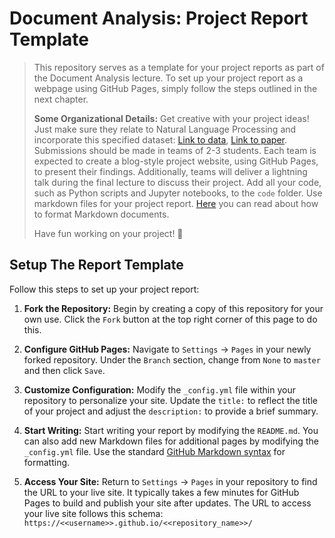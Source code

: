 
# Document Analysis: Project Report Template

> This repository serves as a template for your project reports as part of the Document Analysis lecture. To set up your project report as a webpage using GitHub Pages, simply follow the steps outlined in the next chapter.
>
>**Some Organizational Details:** Get creative with your project ideas! Just make sure they relate to Natural Language Processing and incorporate this specified dataset: [Link to data](https://huggingface.co/datasets/webis/tldr-17), [Link to paper](https://aclanthology.org/W17-4508.pdf). Submissions should be made in teams of 2-3 students. Each team is expected to create a blog-style project website, using GitHub Pages, to present their findings. Additionally, teams will deliver a lightning talk during the final lecture to discuss their project. Add all your code, such as Python scripts and Jupyter notebooks, to the `code` folder. Use markdown files for your project report. [Here](https://docs.gitlab.com/ee/user/markdown.html) you can read about how to format Markdown documents. 
>
>Have fun working on your project! 🥳

## Setup The Report Template

Follow this steps to set up your project report:

1. **Fork the Repository:** Begin by creating a copy of this repository for your own use. Click the `Fork` button at the top right corner of this page to do this.

2. **Configure GitHub Pages:** Navigate to `Settings` -> `Pages` in your newly forked repository. Under the `Branch` section, change from `None` to `master` and then click `Save`.

3. **Customize Configuration:** Modify the `_config.yml` file within your repository to personalize your site. Update the `title:` to reflect the title of your project and adjust the `description:` to provide a brief summary.

4. **Start Writing:** Start writing your report by modifying the `README.md`. You can also add new Markdown files for additional pages by modifying the `_config.yml` file. Use the standard [GitHub Markdown syntax](https://docs.github.com/en/get-started/writing-on-github/getting-started-with-writing-and-formatting-on-github/basic-writing-and-formatting-syntax) for formatting. 

5. **Access Your Site:** Return to `Settings` -> `Pages` in your repository to find the URL to your live site. It typically takes a few minutes for GitHub Pages to build and publish your site after updates. The URL to access your live site follows this schema: `https://<<username>>.github.io/<<repository_name>>/`